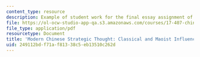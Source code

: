```yaml
---
content_type: resource
description: Example of student work for the final essay assignment of the course.
file: https://ol-ocw-studio-app-qa.s3.amazonaws.com/courses/17-407-chinese-foreign-policy-international-relations-and-strategy-spring-2009/249112bdf71af81338c5eb13510c262d_MIT17_407S09_final1.pdf
file_type: application/pdf
resourcetype: Document
title: 'Modern Chinese Strategic Thought: Classical and Maoist Influences'
uid: 249112bd-f71a-f813-38c5-eb13510c262d
---
```

